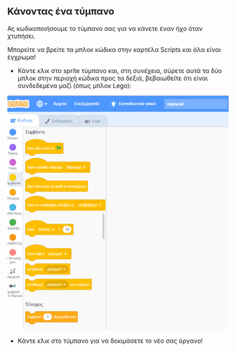 ## Κάνοντας ένα τύμπανο

Ας κωδικοποιήσουμε το τύμπανο σας για να κάνετε έναν ήχο όταν χτυπήσει.

Μπορείτε να βρείτε τα μπλοκ κώδικα στην καρτέλα Scripts και όλα είναι έγχρωμα!

+ Κάντε κλικ στο sprite τύμπανο και, στη συνέχεια, σύρετε αυτά τα δύο μπλοκ στην περιοχή κώδικα προς τα δεξιά, βεβαιωθείτε ότι είναι συνδεδεμένα μαζί (όπως μπλοκ Lego):

![screenshot](images/connect-block.gif)

+ Κάντε κλικ στο τύμπανο για να δοκιμάσετε το νέο σας όργανο!